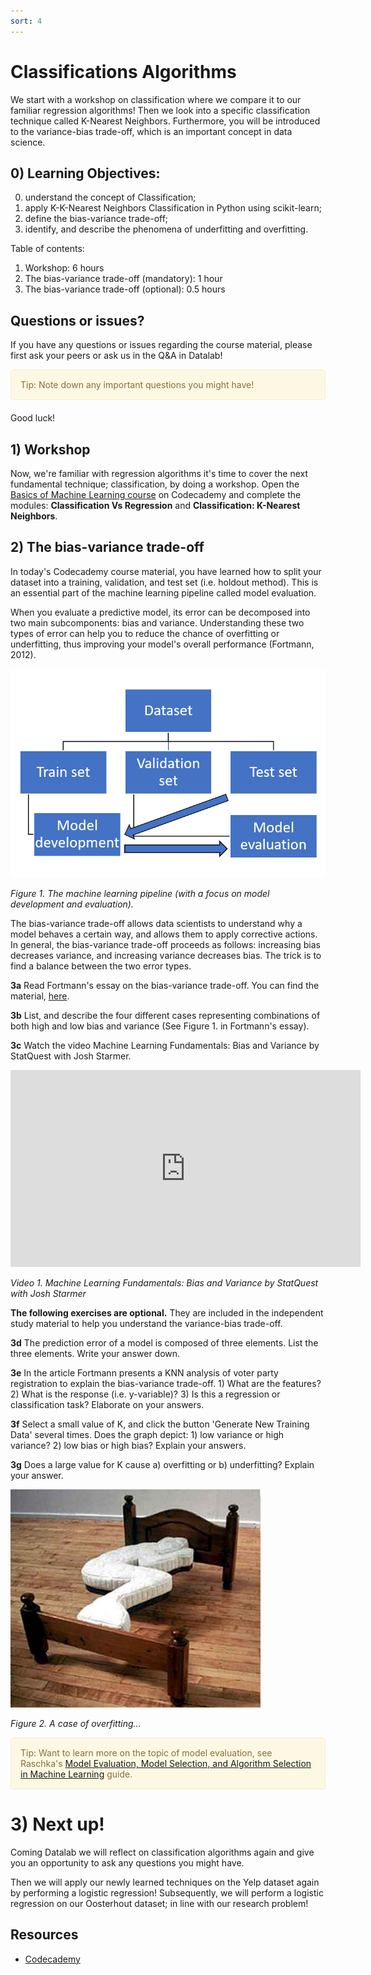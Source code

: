 ```yaml
---
sort: 4
---
```


# Classifications Algorithms

We start with a workshop on classification where we compare it to our familiar regression algorithms! Then we look into a specific classification technique called K-Nearest Neighbors. Furthermore, you will be introduced to the variance-bias trade-off, which is an important concept in data science.

## 0) Learning Objectives:
0. understand the concept of Classification;
1. apply K-K-Nearest Neighbors Classification in Python using scikit-learn;
2. define the bias-variance trade-off;
3. identify, and describe the phenomena of underfitting and overfitting.


Table of contents:
1. Workshop: 6 hours
2. The bias-variance trade-off (mandatory): 1 hour
3. The bias-variance trade-off (optional): 0.5 hours


## Questions or issues?
If you have any questions or issues regarding the course material, please first ask your peers or ask us in the Q&A in Datalab!

<div style="padding: 15px; border: 1px solid transparent; border-color: transparent; margin-bottom: 20px; border-radius: 4px; color: #8a6d3b;; background-color: #fcf8e3; border-color: #faebcc;">
Tip: Note down any important questions you might have!
 </div>

Good luck!


## 1) Workshop
Now, we're familiar with regression algorithms it's time to cover the next fundamental technique; classification, by doing a workshop. Open the [Basics of Machine Learning course](https://www.codecademy.com/learn/machine-learning) on Codecademy and complete the modules: **Classification Vs Regression** and **Classification: K-Nearest Neighbors**.

## 2) The bias-variance trade-off

In today's Codecademy course material, you have learned how to split your dataset into a training, validation, and test set (i.e. holdout method). This is an essential part of the machine learning pipeline called model evaluation.

When you evaluate a predictive model, its error can be decomposed into two main subcomponents: bias and variance. Understanding these two types of error can help you to reduce the chance of overfitting or underfitting, thus improving your model's overall performance (Fortmann, 2012).

<img src="./images/model_diagram.png" alt="Model development & evaluation" width="600"/>

*Figure 1. The machine learning pipeline (with a focus on model development and evaluation).*

The bias-variance trade-off allows data scientists to understand why a model behaves a certain way, and allows them to apply corrective actions. In general, the bias-variance trade-off proceeds as follows: increasing bias decreases variance, and increasing variance decreases bias. The trick is to find a balance between the two error types.

__3a__ Read Fortmann's essay on the bias-variance trade-off. You can find the material, [here](http://scott.fortmann-roe.com/docs/BiasVariance.html).

__3b__ List, and describe the four different cases representing combinations of both high and low bias and variance (See Figure 1. in Fortmann's essay).

__3c__ Watch the video Machine Learning Fundamentals: Bias and Variance by StatQuest with Josh Starmer.

<iframe width="560" height="315" src="https://www.youtube.com/embed/EuBBz3bI-aA" title="YouTube video player" frameborder="0" allow="accelerometer; autoplay; clipboard-write; encrypted-media; gyroscope; picture-in-picture" allowfullscreen></iframe>

*Video 1. Machine Learning Fundamentals: Bias and Variance by StatQuest with Josh Starmer*

__The following exercises are optional.__ They are included in the independent study material to help you understand the variance-bias trade-off.

__3d__ The prediction error of a model is composed of three elements. List the three elements. Write your answer down.

__3e__ In the article Fortmann presents a KNN analysis of voter party registration to explain the bias-variance trade-off. 1) What are the features? 2) What is the response (i.e. y-variable)? 3) Is this a regression or classification task? Elaborate on your answers.

__3f__ Select a small value of K, and click the button 'Generate New Training Data' several times. Does the graph depict: 1) low variance or high variance? 2) low bias or high bias? Explain your answers.

__3g__ Does a large value for K cause a) overfitting or b) underfitting? Explain your answer.

<img src="./images/overfitting.jpeg" alt="low bias & low variance" width="400">

*Figure 2. A case of overfitting...*

<div style="padding: 15px; border: 1px solid transparent; border-color: transparent; margin-bottom: 20px; border-radius: 4px; color: #8a6d3b;; background-color: #fcf8e3; border-color: #faebcc;">
Tip: Want to learn more on the topic of model evaluation, see Raschka's <a href="https://arxiv.org/pdf/1811.12808.pdf">Model Evaluation, Model Selection, and Algorithm
Selection in Machine Learning</a> guide.
 </div>

# 3) Next up!
Coming Datalab we will reflect on classification algorithms again and give you an opportunity to ask any questions you might have.

Then we will apply our newly learned techniques on the Yelp dataset again by performing a logistic regression! Subsequently, we will perform a logistic regression on our Oosterhout dataset; in line with our research problem!


## Resources
- [Codecademy](https://www.codecademy.com/learn/machine-learning)
